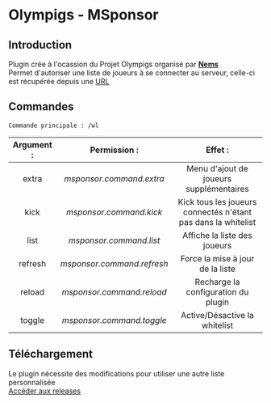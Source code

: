# Olympigs - MSponsor
## Introduction
Plugin crée à l'ocassion du Projet Olympigs organisé par [**Nems**](https://twitter.com/Nems_Mt)  
Permet d'autoriser une liste de joueurs à se connecter au serveur, celle-ci est récupérée depuis une [URL](https://mlink.maner.fr)

## Commandes
`Commande principale : /wl`

| **Argument :** |      **Permission :**      |                          **Effet :**                          |
| :------------: | :------------------------: | :-----------------------------------------------------------: |
|     extra      |  *msponsor.command.extra*  |            Menu d'ajout de joueurs supplémentaires            |
|      kick      |  *msponsor.command.kick*   | Kick tous les joueurs connectés n'étant pas dans la whitelist |
|      list      |  *msponsor.command.list*   |                 Affiche la liste des joueurs                  |
|    refresh     | *msponsor.command.refresh* |               Force la mise à jour de la liste                |
|     reload     | *msponsor.command.reload*  |              Recharge la configuration du plugin              |
|     toggle     | *msponsor.command.toggle*  |                 Active/Désactive la whitelist                 |

## Téléchargement
Le plugin nécessite des modifications pour utiliser une autre liste personnalisée  
[Accéder aux releases](https://github.com/Manerr/Olympigs-MSponsor/releases)

